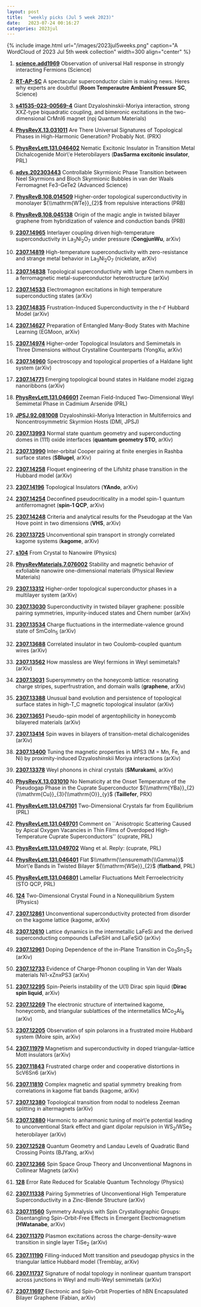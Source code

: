 ```yaml
---
layout: post
title:  "weekly picks (Jul 5 week 2023)"
date:   2023-07-24 00:16:27
categories: 2023jul
---
```



{% include image.html url="/images/2023jul5weeks.png" caption="A WordCloud of 2023 Jul 5th week collection" width=300 align="center" %}


1. **[science.add1969](https://www.science.org/doi/abs/10.1126/science.add1969)** Observation of universal Hall response in strongly interacting Fermions (Science)


1. **[RT-AP-SC](https://www.science.org/content/article/spectacular-superconductor-claim-making-news-here-s-why-experts-are-doubtful)** A spectacular superconductor claim is making news. Heres why experts are doubtful (**Room Temperautre Ambient Pressure SC**, Science)

1. **[s41535-023-00569-4](https://www.nature.com/articles/s41535-023-00569-4)** Giant Dzyaloshinskii-Moriya interaction, strong XXZ-type biquadratic coupling, and bimeronic excitations in the two-dimensional CrMnI6 magnet (npj Quantum Materials)

1. **[PhysRevX.13.031011](https://link.aps.org/doi/10.1103/PhysRevX.13.031011)** Are There Universal Signatures of Topological Phases in High-Harmonic Generation? Probably Not. (PRX)

1. **[PhysRevLett.131.046402](https://link.aps.org/doi/10.1103/PhysRevLett.131.046402)** Nematic Excitonic Insulator in Transition Metal Dichalcogenide Moir\\'e Heterobilayers (**DasSarma excitonic insulator**, PRL)

1. **[advs.202303443](https://onlinelibrary.wiley.com/doi/abs/10.1002/advs.202303443)** Controllable Skyrmionic Phase Transition between Neel Skyrmions and Bloch Skyrmionic Bubbles in van der Waals Ferromagnet Fe3-GeTe2 (Advanced Science)

1. **[PhysRevB.108.014509](https://link.aps.org/doi/10.1103/PhysRevB.108.014509)** Higher-order topological superconductivity in monolayer ${\\mathrm{WTe}}_{2}$ from repulsive interactions (PRB)

1. **[PhysRevB.108.045138](https://link.aps.org/doi/10.1103/PhysRevB.108.045138)** Origin of the magic angle in twisted bilayer graphene from hybridization of valence and conduction bands (PRB)





1. **[2307.14965](http://arxiv.org/abs/2307.14965)** Interlayer coupling driven high-temperature superconductivity in La$_3$Ni$_2$O$_7$ under pressure (**CongjunWu**, arXiv)

1. **[2307.14819](http://arxiv.org/abs/2307.14819)** High-temperature superconductivity with zero-resistance and strange metal behavior in La$_{3}$Ni$_{2}$O$_{7}$ (nickelate, arXiv)

1. **[2307.14838](http://arxiv.org/abs/2307.14838)** Topological superconductivity with large Chern numbers in a ferromagnetic metal-superconductor heterostructure (arXiv)

1. **[2307.14533](http://arxiv.org/abs/2307.14533)** Electromagnon excitations in high temperature superconducting states (arXiv)

1. **[2307.14835](http://arxiv.org/abs/2307.14835)** Frustration-Induced Superconductivity in the $t$-$t'$ Hubbard Model (arXiv)

1. **[2307.14627](http://arxiv.org/abs/2307.14627)** Preparation of Entangled Many-Body States with Machine Learning (EGMoon, arXiv)

1. **[2307.14974](http://arxiv.org/abs/2307.14974)** Higher-order Topological Insulators and Semimetals in Three Dimensions without Crystalline Counterparts (YongXu, arXiv)

1. **[2307.14960](http://arxiv.org/abs/2307.14960)** Spectroscopy and topological properties of a Haldane light system (arXiv)

1. **[2307.14771](http://arxiv.org/abs/2307.14771)** Emerging topological bound states in Haldane model zigzag nanoribbons (arXiv)

1. **[PhysRevLett.131.046601](https://link.aps.org/doi/10.1103/PhysRevLett.131.046601)** Zeeman Field-Induced Two-Dimensional Weyl Semimetal Phase in Cadmium Arsenide (PRL)



1. **[JPSJ.92.081008](https://journals.jps.jp/doi/full/10.7566/JPSJ.92.081008)** Dzyaloshinskii-Moriya Interaction in Multiferroics and Noncentrosymmetric Skyrmion Hosts (DMI, JPSJ)



1. **[2307.13993](http://arxiv.org/abs/2307.13993)** Normal state quantum geometry and superconducting domes in (111) oxide interfaces (**quantum geometry STO**, arXiv)

1. **[2307.13990](http://arxiv.org/abs/2307.13990)** Inter-orbital Cooper pairing at finite energies in Rashba surface states (**SBlugel**, arXiv)

1. **[2307.14258](http://arxiv.org/abs/2307.14258)** Floquet engineering of the Lifshitz phase transition in the Hubbard model (arXiv)

1. **[2307.14196](http://arxiv.org/abs/2307.14196)** Topological Insulators (**YAndo**, arXiv)

1. **[2307.14254](http://arxiv.org/abs/2307.14254)** Deconfined pseudocriticality in a model spin-1 quantum antiferromagnet (**spin-1 QCP**, arXiv)

1. **[2307.14248](http://arxiv.org/abs/2307.14248)** Criteria and analytical results for the Pseudogap at the Van Hove point in two dimensions (**VHS**, arXiv)

1. **[2307.13725](http://arxiv.org/abs/2307.13725)** Unconventional spin transport in strongly correlated kagome systems (**kagome**, arXiv)

1. **[s104](https://physics.aps.org/articles/v16/s104)** From Crystal to Nanowire (Physics)

1. **[PhysRevMaterials.7.076002](https://link.aps.org/doi/10.1103/PhysRevMaterials.7.076002)** Stability and magnetic behavior of exfoliable nanowire one-dimensional materials (Physical Review Materials)




1. **[2307.13312](http://arxiv.org/abs/2307.13312)** Higher-order topological superconductor phases in a multilayer system (arXiv)

1. **[2307.13030](http://arxiv.org/abs/2307.13030)** Superconductivity in twisted bilayer graphene: possible pairing symmetries, impurity-induced states and Chern number (arXiv)

1. **[2307.13534](http://arxiv.org/abs/2307.13534)** Charge fluctuations in the intermediate-valence ground state of SmCoIn$_5$ (arXiv)

1. **[2307.13688](http://arxiv.org/abs/2307.13688)** Correlated insulator in two Coulomb-coupled quantum wires (arXiv)

1. **[2307.13562](http://arxiv.org/abs/2307.13562)** How massless are Weyl fermions in Weyl semimetals? (arXiv)

1. **[2307.13031](http://arxiv.org/abs/2307.13031)** Supersymmetry on the honeycomb lattice: resonating charge stripes, superfrustration, and domain walls (**graphene**, arXiv)

1. **[2307.13388](http://arxiv.org/abs/2307.13388)** Unusual band evolution and persistence of topological surface states in high-T_C magnetic topological insulator (arXiv)

1. **[2307.13651](http://arxiv.org/abs/2307.13651)** Pseudo-spin model of argentophilicity in honeycomb bilayered materials (arXiv)

1. **[2307.13414](http://arxiv.org/abs/2307.13414)** Spin waves in bilayers of transition-metal dichalcogenides (arXiv)

1. **[2307.13400](http://arxiv.org/abs/2307.13400)** Tuning the magnetic properties in MPS3 (M = Mn, Fe, and Ni) by proximity-induced Dzyaloshinskii Moriya interactions (arXiv)

1. **[2307.13378](http://arxiv.org/abs/2307.13378)** Weyl phonons in chiral crystals (**SMurakami**, arXiv)

1. **[PhysRevX.13.031010](https://link.aps.org/doi/10.1103/PhysRevX.13.031010)** No Nematicity at the Onset Temperature of the Pseudogap Phase in the Cuprate Superconductor ${\\mathrm{YBa}}_{2}{\\mathrm{Cu}}_{3}{\\mathrm{O}}_{y}$ (**Taillefer**, PRX)

1. **[PhysRevLett.131.047101](https://link.aps.org/doi/10.1103/PhysRevLett.131.047101)** Two-Dimensional Crystals far from Equilibrium (PRL)

1. **[PhysRevLett.131.049701](https://link.aps.org/doi/10.1103/PhysRevLett.131.049701)** Comment on ``Anisotropic Scattering Caused by Apical Oxygen Vacancies in Thin Films of Overdoped High-Temperature Cuprate Superconductors'' (cuprate, PRL)

1. **[PhysRevLett.131.049702](https://link.aps.org/doi/10.1103/PhysRevLett.131.049702)** Wang et al. Reply: (cuprate, PRL)

1. **[PhysRevLett.131.046401](https://link.aps.org/doi/10.1103/PhysRevLett.131.046401)** Flat $\\mathrm{\\ensuremath{\\Gamma}}$ Moir\\'e Bands in Twisted Bilayer ${\\mathrm{WSe}}_{2}$ (**flatband**, PRL)

1. **[PhysRevLett.131.046801](https://link.aps.org/doi/10.1103/PhysRevLett.131.046801)** Lamellar Fluctuations Melt Ferroelectricity (STO QCP, PRL)

1. **[124](https://physics.aps.org/articles/v16/124)** Two-Dimensional Crystal Found in a Nonequilibrium System (Physics)






1. **[2307.12861](http://arxiv.org/abs/2307.12861)** Unconventional superconductivity protected from disorder on the kagome lattice (kagome, arXiv)

1. **[2307.12610](http://arxiv.org/abs/2307.12610)** Lattice dynamics in the intermetallic LaFeSi and the derived superconducting compounds LaFeSiH and LaFeSiO (arXiv)

1. **[2307.12961](http://arxiv.org/abs/2307.12961)** Doping Dependence of the in-Plane Transition in Co$_3$Sn$_2$S$_2$ (arXiv)

1. **[2307.12733](http://arxiv.org/abs/2307.12733)** Evidence of Charge-Phonon coupling in Van der Waals materials Ni1-xZnxPS3 (arXiv)

1. **[2307.12295](http://arxiv.org/abs/2307.12295)** Spin-Peierls instability of the U(1) Dirac spin liquid (**Dirac spin liquid**, arXiv)

1. **[2307.12269](http://arxiv.org/abs/2307.12269)** The electronic structure of intertwined kagome, honeycomb, and triangular sublattices of the intermetallics MCo$_2$Al$_9$ (arXiv)

1. **[2307.12205](http://arxiv.org/abs/2307.12205)** Observation of spin polarons in a frustrated moire Hubbard system (Moire spin, arXiv)

1. **[2307.11979](http://arxiv.org/abs/2307.11979)** Magnetism and superconductivity in doped triangular-lattice Mott insulators (arXiv)

1. **[2307.11843](http://arxiv.org/abs/2307.11843)** Frustrated charge order and cooperative distortions in ScV6Sn6 (arXiv)

1. **[2307.11810](http://arxiv.org/abs/2307.11810)** Complex magnetic and spatial symmetry breaking from correlations in kagome flat bands (kagome, arXiv)

1. **[2307.12380](http://arxiv.org/abs/2307.12380)** Topological transition from nodal to nodeless Zeeman splitting in altermagnets (arXiv)

1. **[2307.12880](http://arxiv.org/abs/2307.12880)** Harmonic to anharmonic tuning of moir\\'e potential leading to unconventional Stark effect and giant dipolar repulsion in WS$_2$/WSe$_2$ heterobilayer (arXiv)

1. **[2307.12528](http://arxiv.org/abs/2307.12528)** Quantum Geometry and Landau Levels of Quadratic Band Crossing Points (BJYang, arXiv)

1. **[2307.12366](http://arxiv.org/abs/2307.12366)** Spin Space Group Theory and Unconventional Magnons in Collinear Magnets (arXiv)

1. **[128](https://physics.aps.org/articles/v16/128)** Error Rate Reduced for Scalable Quantum Technology (Physics)






1. **[2307.11338](http://arxiv.org/abs/2307.11338)** Pairing Symmetries of Unconventional High Temperature Superconductivity in a Zinc-Blende Structure (arXiv)

1. **[2307.11560](http://arxiv.org/abs/2307.11560)** Symmetry Analysis with Spin Crystallographic Groups: Disentangling Spin-Orbit-Free Effects in Emergent Electromagnetism (**HWatanabe**, arXiv)

1. **[2307.11370](http://arxiv.org/abs/2307.11370)** Plasmon excitations across the charge-density-wave transition in single layer TiSe$_2$ (arXiv)

1. **[2307.11190](http://arxiv.org/abs/2307.11190)** Filling-induced Mott transition and pseudogap physics in the triangular lattice Hubbard model (Tremblay, arXiv)

1. **[2307.11737](http://arxiv.org/abs/2307.11737)** Signature of nodal topology in nonlinear quantum transport across junctions in Weyl and multi-Weyl semimetals (arXiv)

1. **[2307.11697](http://arxiv.org/abs/2307.11697)** Electronic and Spin-Orbit Properties of hBN Encapsulated Bilayer Graphene (Fabian, arXiv)
